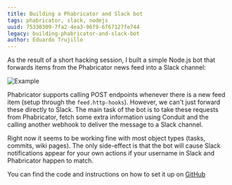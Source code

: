 ```yaml
---
title: Building a Phabricator and Slack bot
tags: phabricator, slack, nodejs
uuid: 75330309-7fa2-4ea3-96f9-6f67127fe744
legacy: building-phabricator-and-slack-bot
author: Eduardo Trujillo
---
```


As the result of a short hacking session, I built a simple Node.js bot that forwards items from the Phabricator news feed into a Slack channel:

![Example](http://i.imgur.com/128Gkjw.png)

Phabricator supports calling POST endpoints whenever there is a new feed item (setup through the `feed.http-hooks`). However, we can't just forward these directly to Slack. The main task of the bot is to take these requests from Phabricator, fetch some extra information using Conduit and the calling another webhook to deliver the message to a Slack channel.

Right now it seems to be working fine with most object types (tasks, commits, wiki pages). The only side-effect is that the bot will cause Slack notifications appear for your own actions if your username in Slack and Phabricator happen to match.

You can find the code and instructions on how to set it up on [GitHub](https://github.com/etcinit/phabricator-slack-feed)
